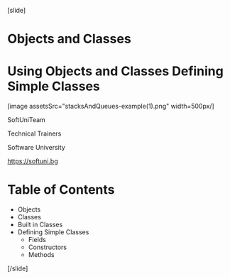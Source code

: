 [slide]

# Objects and Classes

# Using Objects and Classes Defining Simple Classes

[image assetsSrc="stacksAndQueues-example(1).png" width=500px/]

SoftUniTeam

Technical Trainers

Software University

[https://softuni\.bg](https://softuni.bg/)

# Table of Contents

* Objects
* Classes
* Built in Classes
* Defining Simple Classes
  * Fields
  * Constructors
  * Methods






[/slide]